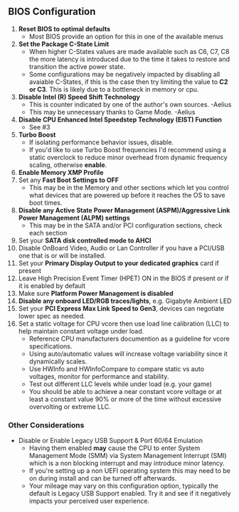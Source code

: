 ## BIOS Configuration
1. **Reset BIOS to optimal defaults**
   - Most BIOS provide an option for this in one of the available menus
2. **Set the Package C-State Limit**
   - When higher C-States values are made available such as  C6, C7, C8 the more latency is introduced due to the time it takes to restore and transition the active power state.
   - Some configurations may be negatively impacted by disabling all avaiable C-States, if this is the case then try limiting the value to **C2 or C3**. This is likely due to a bottleneck in memory or cpu.
3. **Disable Intel (R) Speed Shift Technology**
   - This is counter indicated by one of the author's own sources. -Aelius
   - This may be unnecessary thanks to Game Mode. -Aelius
4. **Disable CPU Enhanced Intel Speedstep Technology (EIST) Function**
   - See #3
5. **Turbo Boost**
   - If isolating performance behavior issues, disable.
   - If you'd like to use Turbo Boost frequencies I'd recommend using a static overclock to reduce minor overhead from dynamic frequency scaling, otherwise **enable**.
6. **Enable Memory XMP Profile**
7. Set any **Fast Boot Settings to OFF**
   - This may be in the Memory and other sections which let you control what devices that are powered up before it reaches the OS to save boot times.
8. **Disable any Active State Power Management (ASPM)/Aggressive Link Power Management (ALPM) settings**
   - This may be in the SATA and/or PCI configuration sections, check each section
9. Set your **SATA disk controlled mode to AHCI**
10. Disable OnBoard Video, Audio or Lan Controller if you have a PCI/USB one that is or will be installed.
11. Set your **Primary Display Output to your dedicated graphics** card if present
12. Leave High Precision Event Timer (HPET) ON in the BIOS if present or if it is enabled by default
13. Make sure **Platform Power Management is disabled**
14. **Disable any onboard LED/RGB traces/lights**, e.g. Gigabyte Ambient LED
15. Set your **PCI Express Max Link Speed to Gen3**, devices can negotiate lower spec as needed.
16. Set a static voltage for CPU vcore then use load line calibration (LLC) to help maintain constant voltage under load.
    - Reference CPU manufacturers documention as a guideline for vcore specifications.
    - Using auto/automatic values will increase voltage variability since it dynamically scales.
    - Use HWInfo and HWInfoCompare to compare static vs auto voltages, monitor for performance and stability.
    - Test out different LLC levels while under load (e.g. your game)
    - You should be able to achieve a near constant vcore voltage or at least a constant value 90% or more of the time without excessive overvolting or extreme LLC.

### Other Considerations
* Disable or Enable Legacy USB Support & Port 60/64 Emulation
    - Having them enabled **may** cause the CPU to enter System Management Mode (SMM) via System Management Interrupt (SMI) which is a non blocking interrupt and may introduce minor latency.
    - If you're setting up a non UEFI operating system this may need to be on during install and can be turned off afterwards.
    - Your mileage may vary on this configuration option, typically the default is Legacy USB Support enabled. Try it and see if it negatively impacts your perceived user experience.
